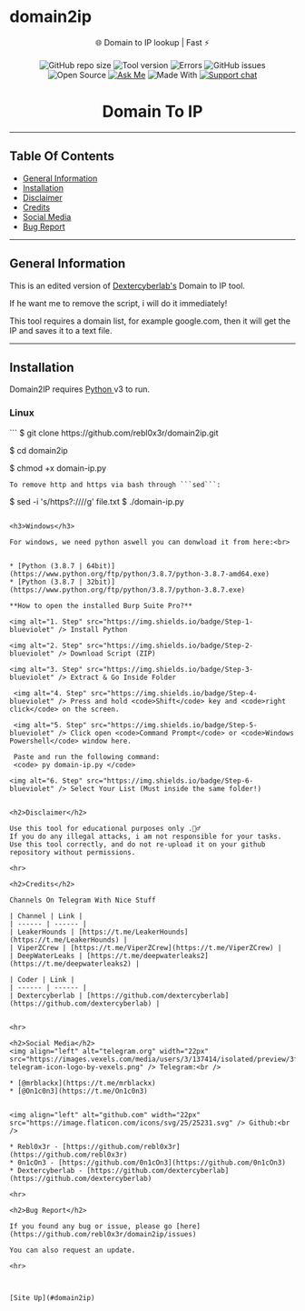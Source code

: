 # domain2ip

<p align="center">
  🌐 Domain to IP lookup | Fast ⚡️<br><br>
  <img alt="GitHub repo size" src="https://img.shields.io/github/repo-size/rebl0x3r/domain2ip">
  <img alt="Tool version" src="https://img.shields.io/badge/version-1.2-brightgreen">
  <img alt="Errors" src="https://img.shields.io/badge/errors fixed-21-red">
  <img alt="GitHub issues" src="https://img.shields.io/github/issues/rebl0x3r/domain2ip">
  <img alt="Open Source" src="https://badges.frapsoft.com/os/v1/open-source.png?v=103">
  <a href="https://t.me/mrblackx"><img alt="Ask Me" src="https://img.shields.io/badge/Ask%20me-anything-1abc9c.svg"></a>
  <img alt="Made With" src="https://forthebadge.com/images/badges/made-with-python.svgg">
  <a href="https://t.me/viperzcrewchat/"><img src="https://raw.githubusercontent.com/Patrolavia/telegram-badge/master/chat.svg" alt="Support chat"></a>
</p>

<h1 align=center>Domain To IP</h1>

<hr>

<h2>Table Of Contents</h2>

* [General Information](#general-info)
* [Installation](#installation)
* [Disclaimer](#disclaimer)
* [Credits](#credits)
* [Social Media](#social-media)
* [Bug Report](#bug-report)

<hr>

<h2>General Information</h2>
  
  This is an edited version of <a href="https://github.com/dextercyberlab/Domain-to-IP-Converter">Dextercyberlab's</a> Domain to IP tool.
  
  If he want me to remove the script, i will do it immediately!
  
  This tool requires a domain list, for example google.com, then it will get the IP and saves it to a text file.
  
<hr>

<h2>Installation</h2>

  Domain2IP requires <a href="https://www.python.org/">Python </a> v3 to run.
  
  <h3>Linux</h3>
  ```
  $ git clone https://github.com/rebl0x3r/domain2ip.git
  
  $ cd domain2ip

  $ chmod +x domain-ip.py
  ```
  To remove http and https via bash through ```sed```:
  ```
  $ sed -i 's/https\?:\/\///g' file.txt 
  $ ./domain-ip.py
  ```
    
<h3>Windows</h3>

  For windows, we need python aswell you can donwload it from here:<br>
  
  
  * [Python (3.8.7 | 64bit)](https://www.python.org/ftp/python/3.8.7/python-3.8.7-amd64.exe)
  * [Python (3.8.7 | 32bit)](https://www.python.org/ftp/python/3.8.7/python-3.8.7.exe)
  
  **How to open the installed Burp Suite Pro?**

  <img alt="1. Step" src="https://img.shields.io/badge/Step-1-blueviolet" /> Install Python
  
  <img alt="2. Step" src="https://img.shields.io/badge/Step-2-blueviolet" /> Download Script (ZIP)
  
  <img alt="3. Step" src="https://img.shields.io/badge/Step-3-blueviolet" /> Extract & Go Inside Folder
  
   <img alt="4. Step" src="https://img.shields.io/badge/Step-4-blueviolet" /> Press and hold <code>Shift</code> key and <code>right click</code> on the screen.
   
   <img alt="5. Step" src="https://img.shields.io/badge/Step-5-blueviolet" /> Click open <code>Command Prompt</code> or <code>Windows Powershell</code> window here.
    
   Paste and run the following command:
   <code> py domain-ip.py </code>
  
  <img alt="6. Step" src="https://img.shields.io/badge/Step-6-blueviolet" /> Select Your List (Must inside the same folder!)


<h2>Disclaimer</h2>

  Use this tool for educational purposes only .🕵️‍♂️
  If you do any illegal attacks, i am not responsible for your tasks.
  Use this tool correctly, and do not re-upload it on your github repository without permissions.
  
<hr>
  
<h2>Credits</h2>
  
  Channels On Telegram With Nice Stuff
  
  | Channel | Link |
  | ------ | ------ |
  | LeakerHounds | [https://t.me/LeakerHounds](https://t.me/LeakerHounds) | 
  | ViperZCrew | [https://t.me/ViperZCrew](https://t.me/ViperZCrew) |
  | DeepWaterLeaks | [https://t.me/deepwaterleaks2](https://t.me/deepwaterleaks2) |
  
  | Coder | Link |
  | ------ | ------ |
  | Dextercyberlab | [https://github.com/dextercyberlab](https://github.com/dextercyberlab) |
  

<hr>
            
<h2>Social Media</h2>
 <img align="left" alt="telegram.org" width="22px" src="https://images.vexels.com/media/users/3/137414/isolated/preview/3f7486417ddd88060a1818d44b6f3728-telegram-icon-logo-by-vexels.png" /> Telegram:<br />
 
* [@mrblackx](https://t.me/mrblackx)
* [@On1c0n3](https://t.me/On1c0n3)


<img align="left" alt="github.com" width="22px" src="https://image.flaticon.com/icons/svg/25/25231.svg" /> Github:<br />
 
* Rebl0x3r - [https://github.com/rebl0x3r](https://github.com/rebl0x3r)
* 0n1cOn3 - [https://github.com/0n1cOn3](https://github.com/0n1cOn3)
* Dextercyberlab - [https://github.com/dextercyberlab](https://github.com/dextercyberlab)

<hr>

<h2>Bug Report</h2>

  If you found any bug or issue, please go [here](https://github.com/rebl0x3r/domain2ip/issues)
  
  You can also request an update.
  
<hr>



[Site Up](#domain2ip)
